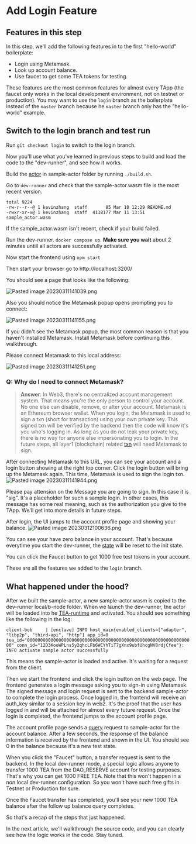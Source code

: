 # Add Login Feature

## Features in this step

In this step, we'll add the following features in to the first "hello-world" boilerplate:

* Login using Metamask.
* Look up account balance.
* Use faucet to get some TEA tokens for testing.

These features are the most common features for almost every TApp (the faucet only works in the local development environment, not on testnet or production). You may want to use the `login` branch as the boilerplate instead of the `master` branch because he `master` branch only has the "hello-world" example.

## Switch to the login branch and test run

Run `git checkout login` to switch to the login branch.

Now you'll use what you've learned in previous steps to build and load the code to the "dev-runner", and see how it works.

Build the [actor](../../z_glossary/actor.md) in sample-actor folder by running `./build.sh`.

Go to `dev-runner` and check that the sample-actor.wasm file is the most recent version.

````
total 9224
-rw-r--r--@ 1 kevinzhang  staff       85 Mar 10 12:29 README.md
-rwxr-xr-x@ 1 kevinzhang  staff  4118177 Mar 11 13:51 sample_actor.wasm
````

If the sample_actor.wasm isn't recent, check if your build failed.

Run the dev-runner. `docker compose up`.  **Make sure you wait** about 2 minutes untill all actors are successfully activated. 

Now start the frontend using `npm start`

Then start your browser go to http://localhost:3200/

You should see a page that looks like the following:

![Pasted image 20230311141039.png](../../../Pasted%20image%2020230311141039.png)

Also you should notice the Metamask popup opens prompting you to connect:

![Pasted image 20230311141155.png](../../../Pasted%20image%2020230311141155.png)

If you didn't see the Metamask popup, the most common reason is that you haven't installed Metamask. Install Metamask before continuing this walkthrough.

Please connect Metamask to this local address:

![Pasted image 20230311141251.png](../../../Pasted%20image%2020230311141251.png)

### Q: Why do I need to connect Metamask?

 > 
 > **Answer**: In Web3, there's no centralized account management system. That means you're the only person to control your account. No one else can disable, remove, or alter your account. Metamask is an Ethereum browser wallet.  When you login, the Metamask is used to sign a txn (short for transaction) using your own private key. This signed txn will be verified by the backend then the code will know it's you who's logging in. As long as you do not leak your private key, there is no way for anyone else impersonating you to login. In the future steps, all layer1 (blockchain) related [txn](../../z_glossary/txn.md) will need Metamask to sign. 

After connecting Metamask to this URL, you can see your account and a login button showing at the right top corner.  Click the login button will bring up the Metamask again. This time, Metamask is used to sign the login txn. 
![Pasted image 20230311141944.png](../../../Pasted%20image%2020230311141944.png)

Please pay attension on the Message you are going to sign. In this case it is "sig". It's a placeholder for such a sample login. In other cases, this message has some real meaning, such as the authorization you give to the TApp. We'll get into more details in future steps. 

After login, the UI jumps to the account profile page and showing your balance.
![Pasted image 20230312100636.png](../../../Pasted%20image%2020230312100636.png)

You can see your have zero balance in your account. That's because everytime you start the dev-runner, the [state](../../z_glossary/state.md)  will be reset to the init state. 

You can click the Faucet button to get 1000 free test tokens in your account. 

These are all the features we added to the `login` branch.

## What happened under the hood?

After we built the sample-actor, a new sample-actor.wasm is copied to the dev-runner local/b-node folder. When we launch the dev-runner, the actor will be loaded into he [TEA-runtime](../../z_glossary/mini-runtime.md) and activated. You should see something like the following in the log:

`client-bob     | [enclave] INFO host_main{enabled_clients=["adapter", "libp2p", "third-api", "http"] app_id=0 tea_id="0000000000000000000000000000000000000000000000000000000000000000" conn_id="12D3KooWPLns5y2qhcLFb6WCYhTiT7gXnx9ubfUhcgNV8rdjCfee"}:  INFO activate sample actor successfully`

This means the sample-actor is loaded and active. It's waiting for a request from the client.

Then we start the frontend and click the login button on the web page. The frontend generates a login message asking you to sign-in using Metamask. The signed message and login request is sent to the backend sample-actor to complete the login process. Once logged in, the frontend will receive an auth_key similar to a session key in web2. It's the proof that the user has logged in and will be attached for almost every future request. Once the login is completed, the frontend jumps to the account profile page. 

The account profile page sends a [query](../../z_glossary/queries.md) request to sample-actor for the account balance. After a few seconds, the response of the balance information is received by the frontend and shown in the UI. You should see 0 in the balance because it's a new test state. 

When you click the "Faucet" button, a transfer request is sent to the backend. In the local dev-runner mode, a special logic allows anyone to transfer 1000 TEA from the DAO_RESERVE account for testing purposes. That's why you can get 1000 FREE TEA. Note that this won't happen in a non local dev-runner configuration. So you won't have such free gifts in Testnet or Production for sure.

Once the Faucet transfer has completed, you'll see your new 1000 TEA balance after the follow up balance query completes. 

So that's a recap of the steps that just happened. 

In the next article, we'll walkthrough the source code, and you can clearly see how the logic works in the code. Stay tuned.
